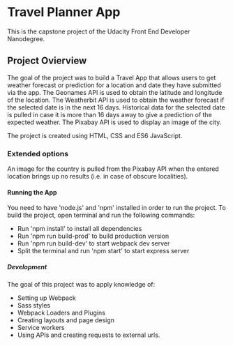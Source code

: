 # Travel Planner App
This is the capstone project of the Udacity Front End Developer Nanodegree.

## Project Ovierview
The goal of the project was to build a Travel App that allows users to get weather forecast or prediction for a location and date they have submitted via the app. 
The Geonames API is used to obtain the latitude and longitude of the location.
The Weatherbit API is used to obtain the weather forecast if the selected date is in the next 16 days. Historical data for the selected date is pulled in case it is more than 16 days away to give a prediction of the expected weather.
The Pixabay API is used to display an image of the city. 

The project is created using HTML, CSS and ES6 JavaScript.

### Extended options
An image for the country is pulled from the Pixabay API when the entered location brings up no results (i.e. in case of obscure localities).

#### Running the App

You need to have 'node.js' and 'npm' installed in order to run the project.
To build the project, open terminal and run the following commands:
 - Run 'npm install' to install all dependencies
 - Run 'npm run build-prod' to build production version
 - Run 'npm run build-dev' to start webpack dev server
 - Split the terminal and run 'npm start' to start express server

##### Development
The goal of this project was to apply knowledge of:
- Setting up Webpack
- Sass styles
- Webpack Loaders and Plugins
- Creating layouts and page design
- Service workers
- Using APIs and creating requests to external urls. 
